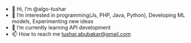 - 👋 Hi, I’m @algo-tushar
- 👀 I’m interested in programming(Js, PHP, Java, Python), Developing ML models, Experimenting new ideas
- 🌱 I’m currently learning API development
- 📫 How to reach me [tushar.abubakar@gmail.com](mailto:tushar.abubakar@gmail.com)
